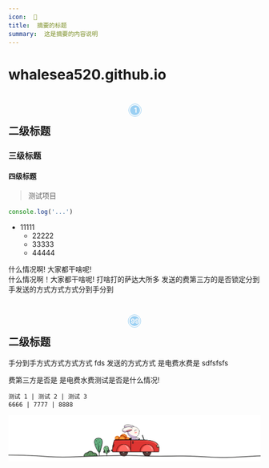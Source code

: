 ```yaml
---
icon:  👿
title:  摘要的标题
summary:  这是摘要的内容说明
---
```


# whalesea520.github.io

## <section style="background-image:url(https://editor-material.365editor.com/style/20191230/1577697258/31082700_0.gif);height:50px;background-position: center;background-repeat: no-repeat;display: flex;justify-content:center;align-items: center; margn-letf:20px;"><section style="width: 26px;height: 26px;border: solid 1px #9bd0f3;border-radius: 50%;box-sizing: border-box;display: flex;justify-content: center;align-items: center;flex-shrink: 0;margin-left:2px;"><section style="width: 20px;height: 20px;background: #9bd0f3;border-radius: 50%;box-sizing: border-box;line-height:20px;overflow:hidden;"><section><p style="margin:0 0 0 2px;text-align: center;font-size:13px;color:#fbfbfb;font-weight: bold;" class="count">1</p></section></section></section></section>二级标题
### 三级标题
#### 四级标题

> 测试项目

```js
console.log('...')
```

* 11111
    - 22222
    - 33333
    - 44444

什么情况啊!  大家都干啥呢!  
什么情况啊！大家都干啥呢!    打啥打的萨达大所多
发送的费第三方的是否锁定分到手发送的方式方式方式分到手分到


## <section style="background-image:url(https://editor-material.365editor.com/style/20191230/1577697258/31082700_0.gif);height:50px;background-position: center;background-repeat: no-repeat;display: flex;justify-content:center;align-items: center; margn-letf:20px;"><section style="width: 26px;height: 26px;border: solid 1px #9bd0f3;border-radius: 50%;box-sizing: border-box;display: flex;justify-content: center;align-items: center;flex-shrink: 0;"><section style="width: 20px;height: 20px;background: #9bd0f3;border-radius: 50%;box-sizing: border-box;line-height:20px;overflow:hidden;"><section><p style="margin:0 0 0 2px;text-align: center;font-size:13px;color:#fbfbfb;font-weight: bold;" class="count">99</p></section></section></section></section>二级标题


手分到手方式方式方式方式 fds
发送的方式方式
是电费水费是
sdfsfsfs

费第三方是否是
是电费水费测试是否是什么情况!

```table
测试 1 | 测试 2 | 测试 3
6666 | 7777 | 8888 

```

![](https://raw.githubusercontent.com/whalesea520/whalesea520.github.io/master/_image/2022-11-11-03-00-25.gif)